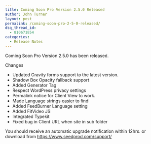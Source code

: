 ```yaml
---
title: Coming Soon Pro Version 2.5.0 Released
author: John Turner
layout: post
permalink: /coming-soon-pro-2-5-0-released/
dsq_thread_id:
  - 810671854
categories:
  - Release Notes
---
```

Coming Soon Pro Version 2.5.0 has been released.

Changes

  * Updated Gravity forms support to the latest version.
  * Shadow Box Opacity fallback support
  * Added Generator Tag
  * Respect WordPress privacy settings
  * Permalink notice for Client View to work.
  * Made Language strings easier to find
  * Added FeedBurner Language setting
  * Added FitVideo JS
  * Integrated Typekit
  * Fixed bug in Client URL when site in sub folder

You should receive an automatic upgrade notification within 12hrs. or download from <a href="https://www.seedprod.com/support/" target="_blank">https://www.seedprod.com/support/</a>
